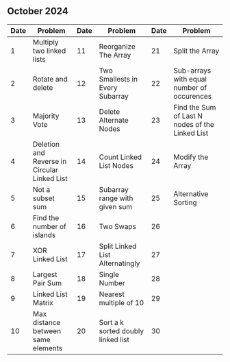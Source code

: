 ## October 2024

| Date | Problem                                      | Date | Problem                            | Date | Problem                                         |
| ---- | -------------------------------------------- | ---- | ---------------------------------- | ---- | ----------------------------------------------- |
| 1    | Multiply two linked lists                    | 11   | Reorganize The Array               | 21   | Split the Array                                 |
| 2    | Rotate and delete                            | 12   | Two Smallests in Every Subarray    | 22   | Sub-arrays with equal number of occurences      |
| 3    | Majority Vote                                | 13   | Delete Alternate Nodes             | 23   | Find the Sum of Last N nodes of the Linked List |
| 4    | Deletion and Reverse in Circular Linked List | 14   | Count Linked List Nodes            | 24   | Modify the Array                                |
| 5    | Not a subset sum                             | 15   | Subarray range with given sum      | 25   | Alternative Sorting                             |
| 6    | Find the number of islands                   | 16   | Two Swaps                          | 26   |                                                 |
| 7    | XOR Linked List                              | 17   | Split Linked List Alternatingly    | 27   |                                                 |
| 8    | Largest Pair Sum                             | 18   | Single Number                      | 28   |                                                 |
| 9    | Linked List Matrix                           | 19   | Nearest multiple of 10             | 29   |                                                 |
| 10   | Max distance between same elements           | 20   | Sort a k sorted doubly linked list | 30   |                                                 |

